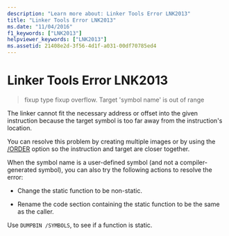 ```yaml
---
description: "Learn more about: Linker Tools Error LNK2013"
title: "Linker Tools Error LNK2013"
ms.date: "11/04/2016"
f1_keywords: ["LNK2013"]
helpviewer_keywords: ["LNK2013"]
ms.assetid: 21408e2d-3f56-4d1f-a031-00df70785ed4
---
```

# Linker Tools Error LNK2013

> fixup type fixup overflow. Target 'symbol name' is out of range

The linker cannot fit the necessary address or offset into the given instruction because the target symbol is too far away from the instruction's location.

You can resolve this problem by creating multiple images or by using the [/ORDER](../../build/reference/order-put-functions-in-order.md) option so the instruction and target are closer together.

When the symbol name is a user-defined symbol (and not a compiler-generated symbol), you can also try the following actions to resolve the error:

- Change the static function to be non-static.

- Rename the code section containing the static function to be the same as the caller.

Use `DUMPBIN /SYMBOLS`, to see if a function is static.
